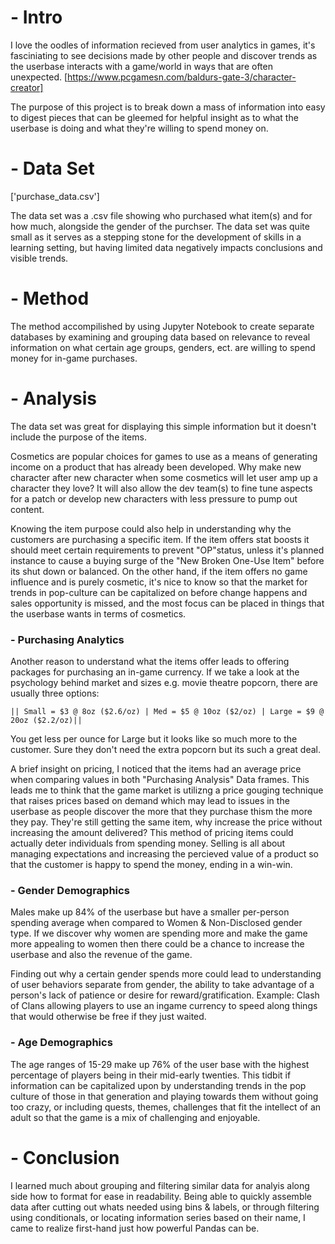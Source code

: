 
# - Intro

I love the oodles of information recieved from user analytics in games, it's fasciniating to see decisions 
made by other people and discover trends as the userbase interacts with a game/world in ways that are often unexpected. 
[https://www.pcgamesn.com/baldurs-gate-3/character-creator]

The purpose of this project is to break down a mass of information into easy to digest pieces that can be gleemed for helpful insight as to what the userbase is doing and what they're willing to spend money on. 

# - Data Set 
['purchase_data.csv']

The data set was a .csv file showing who purchased what item(s) and for how much, alongside the gender of the purchser. The data set was quite small as it serves as a stepping stone for the development of skills in a learning setting, but having limited data negatively impacts conclusions and visible trends.

# -  Method

The method accompilished by using Jupyter Notebook to create separate databases by examining and grouping data based on relevance to reveal information on what certain age groups, genders, ect. are willing to spend money for in-game purchases.

# - Analysis

The data set was great for displaying this simple
information but it doesn't include the purpose of the items.

Cosmetics are popular choices for games to use as a means of generating income on a product
that has already been developed. Why make new character after new character when some cosmetics will let user amp up a character they love? It will also allow the dev team(s) to fine tune aspects for a patch or develop new characters with less pressure to pump out content.

Knowing the item purpose could also help in understanding why the customers are purchasing a
specific item. If the item offers stat boosts it should meet certain requirements to prevent "OP"status, unless it's planned instance to cause a buying surge of the "New Broken One-Use Item" before its shut down or balanced. On the other hand, if the item offers no game influence and is purely cosmetic, it's nice to know so that the market for trends in pop-culture can be capitalized on before change happens and sales opportunity is missed, and the most focus can be placed in things that the userbase wants in terms of cosmetics.

### - Purchasing Analytics

Another reason to understand what the items offer leads to offering packages for purchasing an in-game currency. If we take a look at the psychology behind market and sizes e.g. movie theatre popcorn, there are usually three options: 

    || Small = $3 @ 8oz ($2.6/oz) | Med = $5 @ 10oz ($2/oz) | Large = $9 @ 20oz ($2.2/oz)|| 

You get less per ounce for Large but it looks like so much more to the customer. Sure they don't need the extra popcorn but its such a great deal.

A brief insight on pricing, I noticed that the items had an average price when comparing values in both "Purchasing Analysis" Data frames. This leads me to think that the game market is utilizng a price gouging technique that raises prices based on demand which may lead to issues in the userbase as people discover the more that they purchase thism the more they pay. They're still getting the same item, why increase the price without increasing the amount delivered? This method of pricing items could actually deter individuals from spending money. Selling is all about managing expectations and increasing the percieved value of a product so that the customer is happy to spend the money, ending in a win-win.

### - Gender Demographics
Males make up 84% of the userbase but have a smaller per-person spending average when compared to Women & Non-Disclosed gender type. If we discover why women are spending more and make the game more appealing to women then there could be a chance to increase the userbase and also the revenue of the game.

Finding out why a certain gender spends more could lead to understanding of user behaviors separate from gender, the ability to take advantage of a person's lack of patience or desire for reward/gratification. Example: Clash of Clans allowing players to use an ingame currency to speed along things that would otherwise be free if they just waited.

### - Age Demographics

The age ranges of 15-29 make up 76% of the user base with the highest percentage of players being in their mid-early twenties. This tidbit if information can be capitalized upon by understanding trends in the pop culture of those in that generation and playing towards them without going too crazy, or including quests, themes, challenges that fit the intellect of an adult so that the game is a mix of challenging and enjoyable.

# - Conclusion

I learned much about grouping and filtering similar data for analyis along side how to format for ease in readability. Being able to quickly assemble data after cutting out whats needed using bins & labels, or through filtering using conditionals, or locating information series based on their name, I came to realize first-hand just how powerful Pandas can be.
